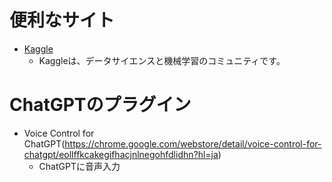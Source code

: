 # 便利なサイト

- [Kaggle](https://www.kaggle.com/)
  - Kaggleは、データサイエンスと機械学習のコミュニティです。

# ChatGPTのプラグイン
- Voice Control for ChatGPT(https://chrome.google.com/webstore/detail/voice-control-for-chatgpt/eollffkcakegifhacjnlnegohfdlidhn?hl=ja)
  - ChatGPTに音声入力
